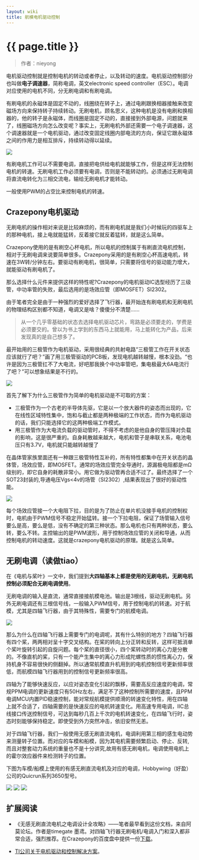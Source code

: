 ```yaml
---
layout: wiki
title: 航模电机驱动控制
---
```


# {{ page.title }}

>作者：nieyong

电机驱动控制就是控制电机的转动或者停止，以及转动的速度。电机驱动控制部分也叫做**电子调速器**，简称电调，英文electronic speed controller（ESC）。电调对应使用的电机不同，分无刷电调和有刷电调。

有刷电机的永磁体是固定不动的，线圈绕在转子上，通过电刷跟换相器接触来改变磁场方向来保持转子持续转动。无刷电机，顾名思义，这种电机是没有电刷和换相器的，他的转子是永磁体，而线圈是固定不动的，直接接到外部电源，问题就来了，线圈磁场方向怎么改变呢？事实上，无刷电机外部还需要一个电子调速器，这个调速器就是一个电机驱动，通过改变固定线圈内部电流的方向，保证它跟永磁体之间的作用力是相互排斥，持续转动得以延续。


![](/assets/img/esc.png)

有刷电机工作可以不需要电调，直接把电供给电机就能够工作，但是这样无法控制电机的转速。无刷电机工作必须要有电调，否则是不能转动的。必须通过无刷电调将直流电转化为三相交流电，输给无刷电机才能转动。

一般使用PWM的占空比来控制电机的转速。

## Crazepony电机驱动
无刷电机的操作相对来说是比较麻烦的，而有刷电机就是我们小时候玩的四驱车上的那种电机，接上电就能猛转，反着接它就反着猛转，就是这么简单。

Crazepony使用的是有刷空心杯电机，所以电机的控制属于有刷直流电机控制，相对于无刷电调来说要简单很多。Crazepony采用的是有刷空心杯高速电机，转速在3W转/分钟左右。要驱动有刷电机，很简单，只需要将信号的驱动能力增大，就能驱动有刷电机了。

那么选择什么元件来提供这样的特性呢?Crazepony的电机驱动IC选型经历了三级管，中功率管的失败，最后选用的是场效应管（即MOSFET）SI2302。

由于笔者完全是由于一种强烈的爱好选择了飞行器，最开始连有刷电机和无刷电机的物理结构区别都不知道，电调又是啥？傻傻分不清楚……

>从一个几乎零基础的状态去选择电机驱动芯片，弯路是必须要走的，学费是必须要交的。曾以为书上学到的东西马上就能用，马上能转化为产品，后来发现真的是自己想多了。

最开始用的三极管作为电机驱动，采用很经典的共射电路“三极管工作在开关状态应该就行了吧？”画了用三极管驱动的PCB板，发现电机越转越慢，根本没劲。“也许是因为三极管扛不了大电流，好吧那我换个中功率管吧，集电极最大6A电流行了吧？”可以想象结果是不行的。

![](/assets/img/motor-driver-2.png)

首先了解下为什么三极管作为简单的电机驱动是不可取的方案：
* 三极管作为一个古老的半导体先驱，它是以一个放大器件的姿态而出现的，它在线性区域特性集中，饱和与截止都是两种极端的工作状态，而作为电机驱动的话，我们只能选择它的这两种极端工作模式。
* 用三极管作为大电流负载的驱动管时，不得不考虑的是他自身的管压降对负载的影响，这是很严重的。自身耗散越来越大，电机和管子是串联关系，电池电压只有3.7V，电机就只能越转越慢了

在晶体管家族里面还有一种跟三极管特性互补的，所有特性都集中在开关状态的晶体管，场效应管，即MOSFET。通常的场效应管完全导通时，源漏极电阻都是mΩ级别的，即它自身的耗散非常小。用它做为驱动管再合适不过了。最终选择了一个SOT23封装的,导通电压Vgs<4v的场管（SI2302）,结果表现出了很好的驱动性能。

![](/assets/img/motor-driver.png)

每个场效应管接一个大电阻下拉，目的是为了防止在单片机没接手电机的控制权时，电机由于PWM信号不稳定开始猛转。接一个下拉电阻，保证了场管输入信号要么是高，要么是低，没有不确定的第三种状态。那么电机也只有两种状态，要么转，要么不转。主控输出的是PWM波形，用于控制场效应管的关闭和导通，从而控制电机的转动速度。这就是crazepony电机驱动的原理。就是这么简单。


## 无刷电调（读做tiao）

在《电机与桨叶》一文中，我们提到**大四轴基本上都是使用的无刷电机，无刷电机控制必须配合无刷电调使用**。

无刷电调的输入是直流，通常直接接航模电池。输出是3根线，驱动无刷电机。另外无刷电调还有三根信号线，一般输入PWM信号，用于控制电机的转速。对于航模，尤其是四轴飞行器，由于其特殊性，需要专门的航模电调。

![](/assets/img/esc.jpg)

那么为什么在四轴飞行器上需要专门的电调呢，其有什么特别的地方？四轴飞行器有四个桨，两两相对呈十字交叉结构。在桨的转向上分正转和反转，这样可抵消单个桨叶旋转引起的自旋问题。每个桨的直径很小，四个桨转动时的离心力是分散的。不像直机的桨，只有一个能产生集中的离心力形成陀螺性质的惯性离心力，保持机身不容易很快的侧翻掉。所以通常航模直升机用到的电机控制信号更新频率很低，而航模四轴飞行器用到的控制信号更新频率很高。

四轴为了能够快速反应，以应对姿态变化引起的飘移，需要高反应速度的电调，常规PPM电调的更新速度只有50Hz左右，满足不了这种控制所需要的速度，且PPM电调MCU内置PID稳速控制，能对常规航模提供顺滑的转速变化特性，用在四轴上就不合适了，四轴需要的是快速反应的电机转速变化。用高速专用电调，IIC总线接口传送控制信号，可达到每秒几百上千次的电机转速变化，在四轴飞行时，姿态时刻能够保持稳定。即使受到外力突然冲击，依旧安然无恙。

对于四轴飞行器，我们一般使用无感无刷直流电机，电调利用第三相的感生电动势来测量转子位置。而对应的车模和船模，因为其电机需要频繁启动、停止、反转,而且对整套动力系统的重量也不是十分讲究,故用有感无刷电机，电调使用电机上的霍尔效应器件来检测转子的位置。

下图为车模/船模上使用的有感无刷直流电机及对应的电调，Hobbywing（好盈）公司的Quicrun系列3650型号。

![](/assets/img/QR-3650-1.jpg)
![](/assets/img/QR-3650-2.jpg)
![](/assets/img/QR-10BL60-Sensored-1.jpg)

## 扩展阅读
* 《无感无刷直流电机之电调设计全攻略》——笔者最早看到这份文档，来自阿莫论坛。作者是timegate 墨鸢。对四轴飞行器无刷电机/电调入门和深入都非常合适，强烈推荐。在Crazepony的百度盘中提供一份[下载](http://pan.baidu.com/s/1i31fUCl)。

* [TI公司关于电机驱动和控制解决方案](http://www.ti.com.cn/ww/motor_drive_and_control_solutions/index.htm)。
